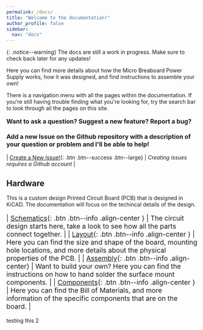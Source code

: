 ```yaml
---
permalink: /docs/
title: "Welcome to the documentation!"
author_profile: false
sidebar:
  nav: "docs"
---
```

{: .notice--warning}
The docs are still a work in progress. Make sure to check back later for any updates!

Here you can find more details about how the Micro Breaboard Power Supply works, how it was designed, and find instructions to assemble your own!

There is a navigation menu with all the pages within the documentation. If you're still having trouble finding what you're looking for, try the search bar to look through all the pages on this site.

<div class="notice--success"><p style="font-size: medium;"><b>
  Want to ask a question? Suggest a new feature? Report a bug?
  <br><br>
  Add a new Issue on the Github repository with a description of your question or problem and I'll be able to help!</b></p>
</div>

| [Create a New Issue!](https://github.com/stasiselectronics/MicroBBPS/issues/new){: .btn .btn--success .btn--large} | *Creating issues requires a Github account* |

## Hardware
This is a custom design Printed Circuit Board (PCB) that is designed in KiCAD. The documentation will focus on the techincal details of the design.



<div style="font-size: 125%;" markdown = "1">

| [Schematics]({{site.baseurl}}/docs/board/schematics/){: .btn .btn--info .align-center } | The circuit design starts here, take a look to see how all the parts connect together. |
| [Layout]({{site.baseurl}}/docs/board/layout/){: .btn .btn--info .align-center } | Here you can find the size and shape of the board, mounting hole locations, and more details about the physical properties of the PCB. |
| [Assembly]({{site.baseurl}}/docs/board/assembly/){: .btn .btn--info .align-center} | Want to build your own? Here you can find the instructions on how to hand solder the surface mount components. |
| [Components]({{site.baseurl}}/docs/board/components/){: .btn .btn--info .align-center } | Here you can find the Bill of Materials, and more information of the specific components that are on the board. |

</div>

testing this 2
